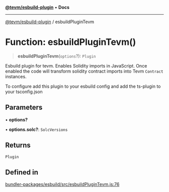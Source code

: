 [**@tevm/esbuild-plugin**](../README.md) • **Docs**

***

[@tevm/esbuild-plugin](../globals.md) / esbuildPluginTevm

# Function: esbuildPluginTevm()

> **esbuildPluginTevm**(`options`?): `Plugin`

Esbuild plugin for tevm. Enables Solidity imports in JavaScript. Once enabled the code
will transform solidity contract imports into Tevm `Contract` instances.

To configure add this plugin to your esbuild config and add the ts-plugin to your tsconfig.json

## Parameters

• **options?**

• **options.solc?**: `SolcVersions`

## Returns

`Plugin`

## Defined in

[bundler-packages/esbuild/src/esbuildPluginTevm.js:76](https://github.com/evmts/tevm-monorepo/blob/main/bundler-packages/esbuild/src/esbuildPluginTevm.js#L76)
